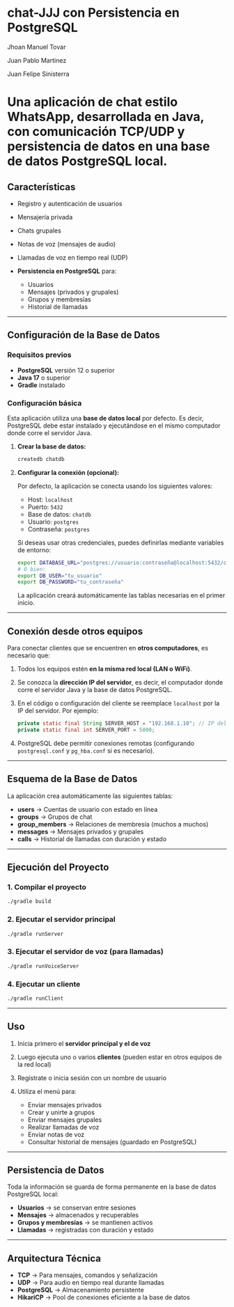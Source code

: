 
# chat-JJJ con Persistencia en PostgreSQL

Jhoan Manuel Tovar


Juan Pablo Martinez


Juan Felipe Sinisterra

# Una aplicación de chat estilo **WhatsApp**, desarrollada en **Java**, con comunicación **TCP/UDP** y persistencia de datos en una **base de datos PostgreSQL local**.

## Características

* Registro y autenticación de usuarios
* Mensajería privada
* Chats grupales
* Notas de voz (mensajes de audio)
* Llamadas de voz en tiempo real (UDP)
* **Persistencia en PostgreSQL** para:

  * Usuarios
  * Mensajes (privados y grupales)
  * Grupos y membresías
  * Historial de llamadas

---

## Configuración de la Base de Datos

### Requisitos previos

* **PostgreSQL** versión 12 o superior
* **Java 17** o superior
* **Gradle** instalado

### Configuración básica

Esta aplicación utiliza una **base de datos local** por defecto.
Es decir, PostgreSQL debe estar instalado y ejecutándose en el mismo computador donde corre el servidor Java.

1. **Crear la base de datos:**

   ```bash
   createdb chatdb
   ```

2. **Configurar la conexión (opcional):**

   Por defecto, la aplicación se conecta usando los siguientes valores:

   * Host: `localhost`
   * Puerto: `5432`
   * Base de datos: `chatdb`
   * Usuario: `postgres`
   * Contraseña: `postgres`

   Si deseas usar otras credenciales, puedes definirlas mediante variables de entorno:

   ```bash
   export DATABASE_URL="postgres://usuario:contraseña@localhost:5432/chatdb"
   # O bien:
   export DB_USER="tu_usuario"
   export DB_PASSWORD="tu_contraseña"
   ```

   La aplicación creará automáticamente las tablas necesarias en el primer inicio.

---

##  Conexión desde otros equipos

Para conectar clientes que se encuentren en **otros computadores**, es necesario que:

1. Todos los equipos estén **en la misma red local (LAN o WiFi)**.
2. Se conozca la **dirección IP del servidor**, es decir, el computador donde corre el servidor Java y la base de datos PostgreSQL.
3. En el código o configuración del cliente se reemplace `localhost` por la IP del servidor.
   Por ejemplo:

   ```java
   private static final String SERVER_HOST = "192.168.1.10"; // IP del servidor
   private static final int SERVER_PORT = 5000;
   ```
4. PostgreSQL debe permitir conexiones remotas (configurando `postgresql.conf` y `pg_hba.conf` si es necesario).

---

##  Esquema de la Base de Datos

La aplicación crea automáticamente las siguientes tablas:

* **users** → Cuentas de usuario con estado en línea
* **groups** → Grupos de chat
* **group_members** → Relaciones de membresía (muchos a muchos)
* **messages** → Mensajes privados y grupales
* **calls** → Historial de llamadas con duración y estado

---

##  Ejecución del Proyecto

### 1. Compilar el proyecto

```bash
./gradle build
```

### 2. Ejecutar el servidor principal

```bash
./gradle runServer
```

### 3. Ejecutar el servidor de voz (para llamadas)

```bash
./gradle runVoiceServer
```


### 4. Ejecutar un cliente

```bash
./gradle runClient
```

---

## Uso

1. Inicia primero el **servidor principal y el de voz**
2. Luego ejecuta uno o varios **clientes** (pueden estar en otros equipos de la red local)
3. Regístrate o inicia sesión con un nombre de usuario
4. Utiliza el menú para:

   * Enviar mensajes privados
   * Crear y unirte a grupos
   * Enviar mensajes grupales
   * Realizar llamadas de voz
   * Enviar notas de voz
   * Consultar historial de mensajes (guardado en PostgreSQL)

---

##  Persistencia de Datos

Toda la información se guarda de forma permanente en la base de datos PostgreSQL local:

* **Usuarios** → se conservan entre sesiones
* **Mensajes** → almacenados y recuperables
* **Grupos y membresías** → se mantienen activos
* **Llamadas** → registradas con duración y estado

---

## Arquitectura Técnica

* **TCP** → Para mensajes, comandos y señalización
* **UDP** → Para audio en tiempo real durante llamadas
* **PostgreSQL** → Almacenamiento persistente
* **HikariCP** → Pool de conexiones eficiente a la base de datos
